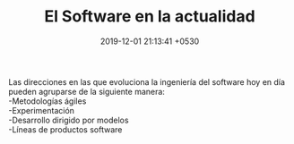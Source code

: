 ﻿---
layout: post
title:  "El Software en la actualidad"
date:   2019-12-01 21:13:41 +0530
categories: clases
description: "Actulidad del software"
published: true
---

<p>Las direcciones en las que evoluciona la ingeniería del software hoy en día pueden agruparse de la siguiente manera:<br>
-Metodologías ágiles<br>
-Experimentación<br>
-Desarrollo dirigido por modelos<br>
-Líneas de productos software</p>

